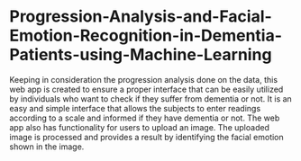 # Progression-Analysis-and-Facial-Emotion-Recognition-in-Dementia-Patients-using-Machine-Learning
 Keeping in consideration the progression analysis done on the data, this web app is created to ensure a proper interface that can be easily utilized by individuals who want to check if they suffer from dementia or not. It is an easy and simple interface that allows the subjects to enter readings according to a scale and informed if they have dementia or not. The web app also has functionality for users to upload an image. The uploaded image is processed and provides a result by identifying the facial emotion shown in the image. 

